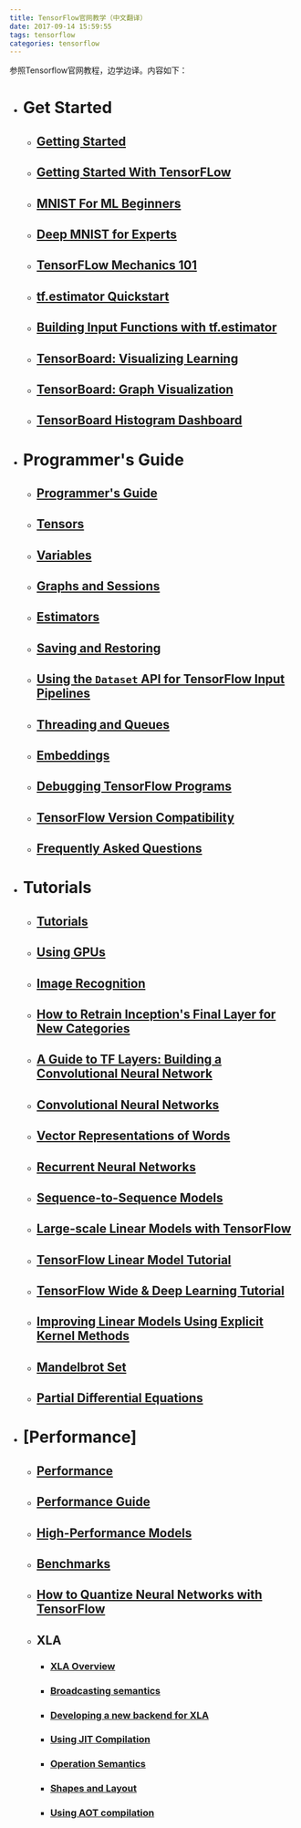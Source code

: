 ```yaml
---
title: TensorFlow官网教学（中文翻译）
date: 2017-09-14 15:59:55
tags: tensorflow
categories: tensorflow
---
```


参照Tensorflow官网教程，边学边译。内容如下：

<!-- more -->

- # Get Started
    + ## [Getting Started](https://github.com/liqiang311/tensorflow/blob/master/tensorflow/docs_src/get_started/index.md)
    + ## [Getting Started With TensorFLow](https://github.com/liqiang311/tensorflow/blob/master/tensorflow/docs_src/get_started/get_started.md)
    + ## [MNIST For ML Beginners](https://github.com/liqiang311/tensorflow/blob/master/tensorflow/docs_src/get_started/mnist/beginners.md)
    + ## [Deep MNIST for Experts](https://github.com/liqiang311/tensorflow/blob/master/tensorflow/docs_src/get_started/mnist/pros.md)
    + ## [TensorFLow Mechanics 101](https://github.com/liqiang311/tensorflow/blob/master/tensorflow/docs_src/get_started/mnist/mechanics.md)
    + ## [tf.estimator Quickstart](https://github.com/liqiang311/tensorflow/blob/master/tensorflow/docs_src/get_started/estimator.md)
    + ## [Building Input Functions with tf.estimator](https://github.com/liqiang311/tensorflow/blob/master/tensorflow/docs_src/get_started/input_fn.md)
    + ## [TensorBoard: Visualizing Learning](https://github.com/liqiang311/tensorflow/blob/master/tensorflow/docs_src/get_started/summaries_and_tensorboard.md)
    + ## [TensorBoard: Graph Visualization](https://github.com/liqiang311/tensorflow/blob/master/tensorflow/docs_src/get_started/graph_viz.md)
    + ## [TensorBoard Histogram Dashboard](https://github.com/liqiang311/tensorflow/blob/master/tensorflow/docs_src/get_started/tensorboard_histograms.md)
- # Programmer's Guide
    + ## [Programmer's Guide](https://github.com/liqiang311/tensorflow/blob/master/tensorflow/docs_src/programmers_guide/index.md)
    + ## [Tensors](https://github.com/liqiang311/tensorflow/blob/master/tensorflow/docs_src/programmers_guide/tensors.md)
    + ## [Variables](https://github.com/liqiang311/tensorflow/blob/master/tensorflow/docs_src/programmers_guide/variables.md)
    + ## [Graphs and Sessions](https://github.com/liqiang311/tensorflow/blob/master/tensorflow/docs_src/programmers_guide/graphs.md)
    + ## [Estimators](https://github.com/liqiang311/tensorflow/blob/master/tensorflow/docs_src/programmers_guide/estimators.md)
    + ## [Saving and Restoring](https://github.com/liqiang311/tensorflow/blob/master/tensorflow/docs_src/programmers_guide/saved_model.md)
    + ## [Using the `Dataset` API for TensorFlow Input Pipelines](https://github.com/liqiang311/tensorflow/blob/master/tensorflow/docs_src/programmers_guide/datasets.md)
    + ## [Threading and Queues](https://github.com/liqiang311/tensorflow/blob/master/tensorflow/docs_src/programmers_guide/threading_and_queues.md)
    + ## [Embeddings](https://github.com/liqiang311/tensorflow/blob/master/tensorflow/docs_src/programmers_guide/embedding.md)
    + ## [Debugging TensorFlow Programs](https://github.com/liqiang311/tensorflow/blob/master/tensorflow/docs_src/programmers_guide/debugger.md)
    + ## [TensorFlow Version Compatibility](https://github.com/liqiang311/tensorflow/blob/master/tensorflow/docs_src/programmers_guide/version_compat.md)
    + ## [Frequently Asked Questions](https://github.com/liqiang311/tensorflow/blob/master/tensorflow/docs_src/programmers_guide/faq.md)
- # Tutorials
    + ## [Tutorials](https://github.com/liqiang311/tensorflow/blob/master/tensorflow/docs_src/tutorials/index.md)
    + ## [Using GPUs](https://github.com/liqiang311/tensorflow/blob/master/tensorflow/docs_src/tutorials/using_gpu.md)
    + ## [Image Recognition](https://github.com/liqiang311/tensorflow/blob/master/tensorflow/docs_src/tutorials/image_recognition.md)
    + ## [How to Retrain Inception's Final Layer for New Categories](https://github.com/liqiang311/tensorflow/blob/master/tensorflow/docs_src/tutorials/image_retraining.md)
    + ## [A Guide to TF Layers: Building a Convolutional Neural Network](https://github.com/liqiang311/tensorflow/blob/master/tensorflow/docs_src/tutorials/layers.md)
    + ## [Convolutional Neural Networks](https://github.com/liqiang311/tensorflow/blob/master/tensorflow/docs_src/tutorials/deep_cnn.md)
    + ## [Vector Representations of Words](https://github.com/liqiang311/tensorflow/blob/master/tensorflow/docs_src/tutorials/word2vec.md)
    + ## [Recurrent Neural Networks](https://github.com/liqiang311/tensorflow/blob/master/tensorflow/docs_src/tutorials/recurrent.md)
    + ## [Sequence-to-Sequence Models](https://github.com/liqiang311/tensorflow/blob/master/tensorflow/docs_src/tutorials/seq2seq.md)
    + ## [Large-scale Linear Models with TensorFlow](https://github.com/liqiang311/tensorflow/blob/master/tensorflow/docs_src/tutorials/linear.md)
    + ## [TensorFlow Linear Model Tutorial](https://github.com/liqiang311/tensorflow/blob/master/tensorflow/docs_src/tutorials/wide.md)
    + ## [TensorFlow Wide & Deep Learning Tutorial](https://github.com/liqiang311/tensorflow/blob/master/tensorflow/docs_src/tutorials/wide_and_deep.md)
    + ## [Improving Linear Models Using Explicit Kernel Methods](https://github.com/liqiang311/tensorflow/blob/master/tensorflow/docs_src/tutorials/kernel_methods.md)
    + ## [Mandelbrot Set](https://github.com/liqiang311/tensorflow/blob/master/tensorflow/docs_src/tutorials/mandelbrot.md)
    + ## [Partial Differential Equations](https://github.com/liqiang311/tensorflow/blob/master/tensorflow/docs_src/tutorials/pdes.md)
- # [Performance]
    + ## [Performance](https://github.com/liqiang311/tensorflow/blob/master/tensorflow/docs_src/performance/index.md)
    + ## [Performance Guide](https://github.com/liqiang311/tensorflow/blob/master/tensorflow/docs_src/performance/performance_guide.md)
    + ## [High-Performance Models](https://github.com/liqiang311/tensorflow/blob/master/tensorflow/docs_src/performance/performance_models.md)
    + ## [Benchmarks](https://github.com/liqiang311/tensorflow/blob/master/tensorflow/docs_src/performance/benchmarks.md)
    + ## [How to Quantize Neural Networks with TensorFlow](https://github.com/liqiang311/tensorflow/blob/master/tensorflow/docs_src/performance/quantization.md)
    + ## XLA
        * ### [XLA Overview](https://github.com/liqiang311/tensorflow/blob/master/tensorflow/docs_src/performance/xla/index.md)
        * ### [Broadcasting semantics](https://github.com/liqiang311/tensorflow/blob/master/tensorflow/docs_src/performance/xla/broadcasting.md)
        * ### [Developing a new backend for XLA](https://github.com/liqiang311/tensorflow/blob/master/tensorflow/docs_src/performance/xla/developing_new_backend.md)
        * ### [Using JIT Compilation](https://github.com/liqiang311/tensorflow/blob/master/tensorflow/docs_src/performance/xla/jit.md)
        * ### [Operation Semantics](https://github.com/liqiang311/tensorflow/blob/master/tensorflow/docs_src/performance/xla/operation_semantics.md)
        * ### [Shapes and Layout](https://github.com/liqiang311/tensorflow/blob/master/tensorflow/docs_src/performance/xla/shapes.md)
        * ### [Using AOT compilation](https://github.com/liqiang311/tensorflow/blob/master/tensorflow/docs_src/performance/xla/tfcompile.md)